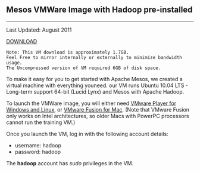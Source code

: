 ## Mesos VMWare Image with Hadoop pre-installed

***
Last Updated: August 2011

[DOWNLOAD](http://amplab.cs.berkeley.edu/downloads/mesos/mesos-demo.tar.bz2)

```
Note: This VM download is approximately 1.7GB.  
Feel Free to mirror internally or externally to minimize bandwidth usage.
The Uncompressed version of VM required 6GB of disk space.
```

To make it easy for you to get started with Apache Mesos, we created a virtual machine with everything youneed. our VM runs Ubuntu 10.04 LTS - Long-term support 64-bit (Lucid Lynx) and Mesos with Apache Hadoop.

To launch the VMWare image, you will either need [VMware Player for Windows and Linux](http://www.vmware.com/go/downloadplayer/), or [VMware Fusion for Mac](http://www.vmware.com/products/fusion/). (Note that VMware Fusion only works on Intel architectures, so older Macs with PowerPC processors cannot run the training VM.)

Once you launch the VM, log in with the following account details:  

  - username: hadoop  
  - password: hadoop

The **hadoop** account has *sudo* privileges in the VM.

